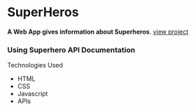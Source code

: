 # SuperHeros
**A Web App gives information about Superheros**.
[view project](https://pranay-4696.github.io/SuperHeros/)
### Using Superhero API Documentation
Technologies Used
- HTML
- CSS
- Javascript
- APIs
